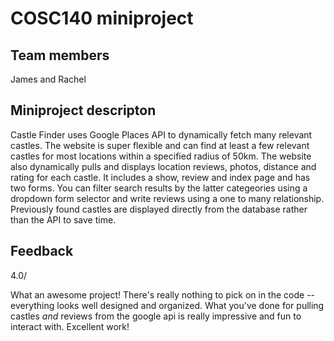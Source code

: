 # COSC140 miniproject

## Team members

James and Rachel

## Miniproject descripton

Castle Finder uses Google Places API to dynamically fetch many relevant castles. The website is super flexible and can find at least a few relevant castles for most locations within a specified radius of 50km. The website also dynamically pulls and displays location reviews, photos, distance and rating for each castle. It includes a show, review and index page and has two forms. You can filter search results by the latter categeories using a dropdown form selector and write reviews using a one to many relationship. Previously found castles are displayed directly from the database rather than the API to save time.

## Feedback

4.0/

What an awesome project!  There's really nothing to pick on in the code -- everything looks well designed and organized.  What you've done for pulling castles _and_ reviews from the google api is really impressive and fun to interact with. Excellent work!

